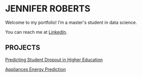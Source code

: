 # JENNIFER ROBERTS

Welcome to my portfolio! I’m a master's student in data science.

You can reach me at [LinkedIn](https://www.linkedin.com/in/jennifer-gilby-roberts).

## PROJECTS

[Predicting Student Dropout in Higher Education](https://github.com/JAR5001/university-dropout)

[Appliances Energy Prediction](https://github.com/JAR5001/appliance-energy-use/)
